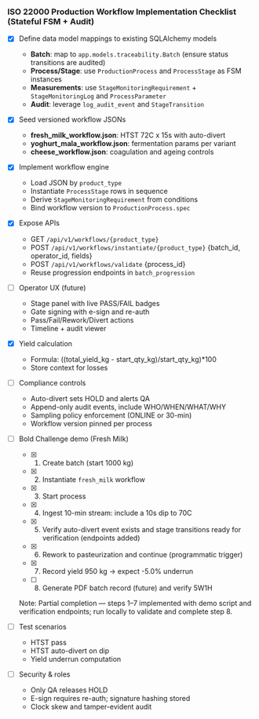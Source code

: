 ### ISO 22000 Production Workflow Implementation Checklist (Stateful FSM + Audit)

- [x] Define data model mappings to existing SQLAlchemy models
  - **Batch**: map to `app.models.traceability.Batch` (ensure status transitions are audited)
  - **Process/Stage**: use `ProductionProcess` and `ProcessStage` as FSM instances
  - **Measurements**: use `StageMonitoringRequirement` + `StageMonitoringLog` and `ProcessParameter`
  - **Audit**: leverage `log_audit_event` and `StageTransition`

- [x] Seed versioned workflow JSONs
  - **fresh_milk_workflow.json**: HTST 72C x 15s with auto-divert
  - **yoghurt_mala_workflow.json**: fermentation params per variant
  - **cheese_workflow.json**: coagulation and ageing controls

- [x] Implement workflow engine
  - Load JSON by `product_type`
  - Instantiate `ProcessStage` rows in sequence
  - Derive `StageMonitoringRequirement` from conditions
  - Bind workflow version to `ProductionProcess.spec`

- [x] Expose APIs
  - GET `/api/v1/workflows/{product_type}`
  - POST `/api/v1/workflows/instantiate/{product_type}` {batch_id, operator_id, fields}
  - POST `/api/v1/workflows/validate` {process_id}
  - Reuse progression endpoints in `batch_progression`

- [ ] Operator UX (future)
  - Stage panel with live PASS/FAIL badges
  - Gate signing with e-sign and re-auth
  - Pass/Fail/Rework/Divert actions
  - Timeline + audit viewer

- [x] Yield calculation
  - Formula: ((total_yield_kg - start_qty_kg)/start_qty_kg)*100
  - Store context for losses

- [ ] Compliance controls
  - Auto-divert sets HOLD and alerts QA
  - Append-only audit events, include WHO/WHEN/WHAT/WHY
  - Sampling policy enforcement (ONLINE or 30-min)
  - Workflow version pinned per process

- [ ] Bold Challenge demo (Fresh Milk)
  - [x] 1. Create batch (start 1000 kg)
  - [x] 2. Instantiate `fresh_milk` workflow
  - [x] 3. Start process
  - [x] 4. Ingest 10-min stream: include a 10s dip to 70C
  - [x] 5. Verify auto-divert event exists and stage transitions ready for verification (endpoints added)
  - [x] 6. Rework to pasteurization and continue (programmatic trigger)
  - [x] 7. Record yield 950 kg → expect -5.0% underrun
  - [ ] 8. Generate PDF batch record (future) and verify 5W1H
  
  Note: Partial completion — steps 1–7 implemented with demo script and verification endpoints; run locally to validate and complete step 8.

- [ ] Test scenarios
  - HTST pass
  - HTST auto-divert on dip
  - Yield underrun computation

- [ ] Security & roles
  - Only QA releases HOLD
  - E-sign requires re-auth; signature hashing stored
  - Clock skew and tamper-evident audit

